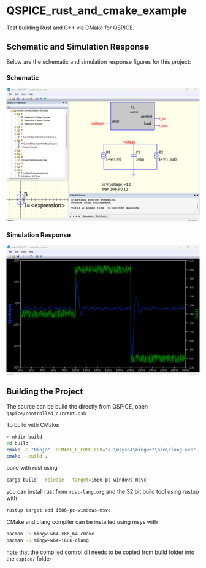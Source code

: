 # QSPICE_rust_and_cmake_example

Test building Rust and C++ via CMake for QSPICE.

## Schematic and Simulation Response

Below are the schematic and simulation response figures for this project:

### Schematic
![Schematic](figs/schematic.png)

### Simulation Response
![Simulation Response](figs/simulation_response.png)

## Building the Project

The source can be build the directly from QSPICE, open `qspice/controlled_current.qsh`

To build with CMake:

```bash
> mkdir build
cd build
cmake -G "Ninja" -DCMAKE_C_COMPILER="d:\msys64\mingw32\bin\clang.exe" -DCMAKE_CXX_COMPILER="d:\msys64\mingw32\bin\clang++.exe" ..
cmake --build .
```

build with rust using
```bash
cargo build --release --target=i686-pc-windows-msvc
```

you can install rust from `rust-lang.org` and the 32 bit build tool using rustup with
```bash
rustup target add i686-pc-windows-msvc
```

CMake and clang compiler can be installed using msys with

```bash
pacman -S mingw-w64-x86_64-cmake
pacman -S mingw-w64-i686-clang
```


note that the compiled control.dll needs to be copied from build folder into the `qspice/` folder
